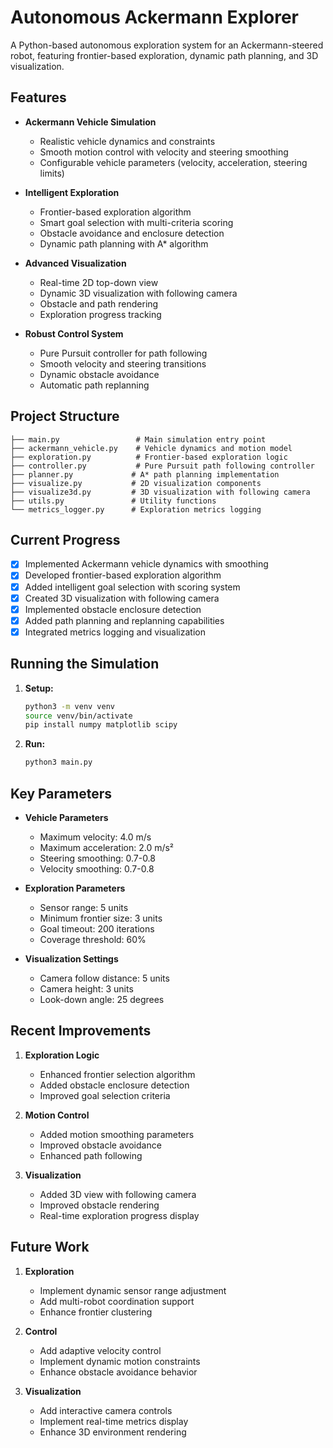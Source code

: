 # Autonomous Ackermann Explorer

A Python-based autonomous exploration system for an Ackermann-steered robot, featuring frontier-based exploration, dynamic path planning, and 3D visualization.

## Features

- **Ackermann Vehicle Simulation**
  - Realistic vehicle dynamics and constraints
  - Smooth motion control with velocity and steering smoothing
  - Configurable vehicle parameters (velocity, acceleration, steering limits)

- **Intelligent Exploration**
  - Frontier-based exploration algorithm
  - Smart goal selection with multi-criteria scoring
  - Obstacle avoidance and enclosure detection
  - Dynamic path planning with A* algorithm

- **Advanced Visualization**
  - Real-time 2D top-down view
  - Dynamic 3D visualization with following camera
  - Obstacle and path rendering
  - Exploration progress tracking

- **Robust Control System**
  - Pure Pursuit controller for path following
  - Smooth velocity and steering transitions
  - Dynamic obstacle avoidance
  - Automatic path replanning

## Project Structure

```
├── main.py                 # Main simulation entry point
├── ackermann_vehicle.py    # Vehicle dynamics and motion model
├── exploration.py          # Frontier-based exploration logic
├── controller.py           # Pure Pursuit path following controller
├── planner.py             # A* path planning implementation
├── visualize.py           # 2D visualization components
├── visualize3d.py         # 3D visualization with following camera
├── utils.py               # Utility functions
└── metrics_logger.py      # Exploration metrics logging
```

## Current Progress

- [x] Implemented Ackermann vehicle dynamics with smoothing
- [x] Developed frontier-based exploration algorithm
- [x] Added intelligent goal selection with scoring system
- [x] Created 3D visualization with following camera
- [x] Implemented obstacle enclosure detection
- [x] Added path planning and replanning capabilities
- [x] Integrated metrics logging and visualization

## Running the Simulation

1. **Setup:**
   ```bash
   python3 -m venv venv
   source venv/bin/activate
   pip install numpy matplotlib scipy
   ```

2. **Run:**
   ```bash
   python3 main.py
   ```

## Key Parameters

- **Vehicle Parameters**
  - Maximum velocity: 4.0 m/s
  - Maximum acceleration: 2.0 m/s²
  - Steering smoothing: 0.7-0.8
  - Velocity smoothing: 0.7-0.8

- **Exploration Parameters**
  - Sensor range: 5 units
  - Minimum frontier size: 3 units
  - Goal timeout: 200 iterations
  - Coverage threshold: 60%

- **Visualization Settings**
  - Camera follow distance: 5 units
  - Camera height: 3 units
  - Look-down angle: 25 degrees

## Recent Improvements

1. **Exploration Logic**
   - Enhanced frontier selection algorithm
   - Added obstacle enclosure detection
   - Improved goal selection criteria

2. **Motion Control**
   - Added motion smoothing parameters
   - Improved obstacle avoidance
   - Enhanced path following

3. **Visualization**
   - Added 3D view with following camera
   - Improved obstacle rendering
   - Real-time exploration progress display

## Future Work

1. **Exploration**
   - Implement dynamic sensor range adjustment
   - Add multi-robot coordination support
   - Enhance frontier clustering

2. **Control**
   - Add adaptive velocity control
   - Implement dynamic motion constraints
   - Enhance obstacle avoidance behavior

3. **Visualization**
   - Add interactive camera controls
   - Implement real-time metrics display
   - Enhance 3D environment rendering